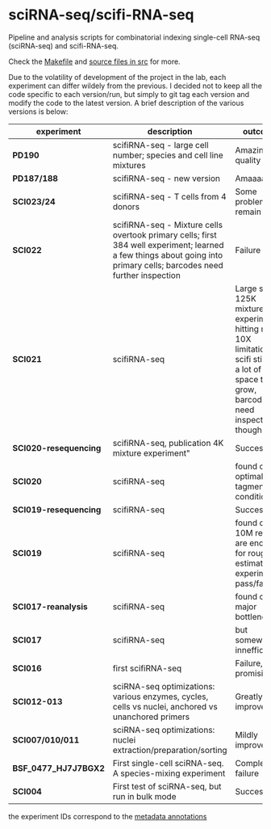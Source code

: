 sciRNA-seq/scifi-RNA-seq
===================

Pipeline and analysis scripts for combinatorial indexing single-cell RNA-seq (sciRNA-seq) and scifi-RNA-seq.

Check the [Makefile](Makefile) and [source files in src](src/) for more.

Due to the volatility of development of the project in the lab, each experiment can differ wildely from the previous.
I decided not to keep all the code specific to each version/run, but simply to git tag each version and modify the code to the latest version. A brief description of the various versions is below:

|experiment|description|outcome|
|-|-|-|
|**PD190**|scifiRNA-seq - large cell number; species and cell line mixtures|Amazing quality|
|**PD187/188**|scifiRNA-seq - new version|Amaaaazing!|
|**SCI023/24**|scifiRNA-seq - T cells from 4 donors|Some problems remain|
|**SCI022**|scifiRNA-seq - Mixture cells overtook primary cells; first 384 well experiment; learned a few things about going into primary cells; barcodes need further inspection|Failure|
|**SCI021**|scifiRNA-seq| Large scale 125K mixture experiment, hitting native 10X limitations, scifi still with a lot of space to grow, barcodes need inspection though|Success|
|**SCI020-resequencing**|scifiRNA-seq, publication 4K mixture experiment"|Success|
|**SCI020**|scifiRNA-seq| found out optimal tagmentation conditions"|Success|
|**SCI019-resequencing**|scifiRNA-seq|Success|
|**SCI019**|scifiRNA-seq| found out 10M reads are enough for rough estimate of experiment pass/fail"|Success|
|**SCI017-reanalysis**|scifiRNA-seq| found out major bottlenecks| understand system better"|Success|
|**SCI017**|scifiRNA-seq| but somewhat innefficient"|Success|
|**SCI016**|first scifiRNA-seq|Failure, but promising|
|**SCI012-013**|sciRNA-seq optimizations: various enzymes, cycles, cells vs nuclei, anchored vs unanchored primers|Greatly improved|
|**SCI007/010/011**|sciRNA-seq optimizations: nuclei extraction/preparation/sorting|Mildly improved|
|**BSF_0477_HJ7J7BGX2**|First single-cell sciRNA-seq. A species-mixing experiment|Complete failure|
|**SCI004**|First test of sciRNA-seq, but run in bulk mode|Success|

the experiment IDs correspond to the [metadata annotations](metadata/annotation.csv)
